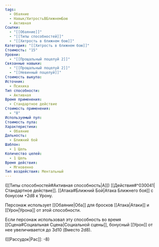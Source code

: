 ```yaml
---
tags:
  - Обаяние
  - Навык/ХитростьВБлижнемБою
  - Активная
Ссылки:
  - "[[Обаяние]]"
  - "[[Типы способностей]]"
  - "[[Хитрость в ближнем бою]]"
Категория: "[[Хитрость в ближнем бою]]"
Стоимость: "15"
Уровни:
  - "[[Прощальный поцелуй 2]]"
Связанные навыки:
  - "[[Прощальный поцелуй 2]]"
  - "[[Невинный поцелуй]]"
Стоимость выкупа: 
Источник:
  - Психика
Тип способности:
  - Активная
Время применения:
  - Стандартное действие
Стоимость применения:
  - "8"
Используемый пул: 
Стоимость пула: 
Характеристики:
  - Обаяние
Дальность:
  - Ближний бой
Шаблон:
  - 1 Цель
Количество целей:
  - 1 Цель
Время действия:
  - Мгновенно
Тип воздействия: Ментальный
---
```

([[Типы способностей#Активная способность|А]]) [[Действия#^030041|Стандартное действие]]. [[Атака#Ближний Бой|Атака Ближнего боя]] с бонусом +2d8 к Урону.

Персонаж использует [[Обаяние|Оба]] для бросков [[Атака|Атаки]] и [[Урон|Урона]] от этой способности.

Если персонаж использовал эту способность во время [[Сцена#Социальная Сцена|Социальной сцены]], бонусный [[Урон]]
от нее увеличивается до 3d10 (Вместо 2d8). 

([[Рассудок|Рас]]: -8)